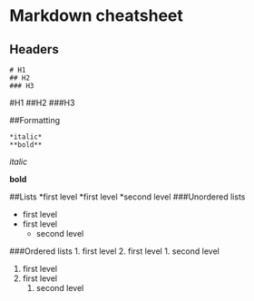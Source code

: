# Markdown cheatsheet
## Headers

    # H1
	## H2
	### H3

#H1
##H2
###H3

##Formatting

	*italic*
	**bold**

*italic*

**bold**

##Lists
	*first level
	*first level
		*second level
###Unordered lists
* first level
* first level
	* second level

###Ordered lists
	1. first level
	2. first level
		1. second level
1. first level
2. first level
	1. second level